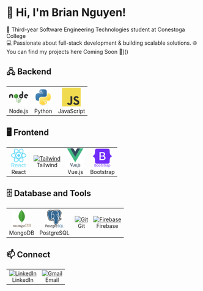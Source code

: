 # 👋 **Hi, I'm Brian Nguyen!**  
🚀 Third-year Software Engineering Technologies student at Conestoga College  
💻 Passionate about full-stack development & building scalable solutions.
🌐 You can find my projects here Coming Soon 🚀]()


## 🖧 **Backend**  
<table>
  <tr>
    <td align="center">
      <a href="https://nodejs.org" target="_blank">
        <img src="https://raw.githubusercontent.com/devicons/devicon/master/icons/nodejs/nodejs-original-wordmark.svg" alt="Node.js" width="50"/>
      </a>
      <br>Node.js
    </td>
    <td align="center">
      <a href="https://www.python.org/" target="_blank">
        <img src="https://raw.githubusercontent.com/devicons/devicon/master/icons/python/python-original.svg" alt="Python" width="50"/>
      </a>
      <br>Python
    </td>
    <td align="center">
      <a href="https://developer.mozilla.org/en-US/docs/Web/JavaScript" target="_blank">
        <img src="https://raw.githubusercontent.com/devicons/devicon/master/icons/javascript/javascript-original.svg" alt="JavaScript" width="50"/>
      </a>
      <br>JavaScript
    </td>
  </tr>
</table>

## 🖥️ **Frontend**  
<table>
  <tr>
    <td align="center">
      <a href="https://reactjs.org/" target="_blank">
        <img src="https://raw.githubusercontent.com/devicons/devicon/master/icons/react/react-original-wordmark.svg" alt="React" width="50"/>
      </a>
      <br>React
    </td>
    <td align="center">
      <a href="https://tailwindcss.com/" target="_blank">
        <img src="https://www.vectorlogo.zone/logos/tailwindcss/tailwindcss-icon.svg" alt="Tailwind" width="50"/>
      </a>
      <br>Tailwind
    </td>
    <td align="center">
      <a href="https://vuejs.org/" target="_blank">
        <img src="https://raw.githubusercontent.com/devicons/devicon/master/icons/vuejs/vuejs-original-wordmark.svg" alt="Vue.js" width="50"/>
      </a>
      <br>Vue.js
    </td>
    <td align="center">
      <a href="https://getbootstrap.com" target="_blank">
        <img src="https://raw.githubusercontent.com/devicons/devicon/master/icons/bootstrap/bootstrap-plain-wordmark.svg" alt="Bootstrap" width="50"/>
      </a>
      <br>Bootstrap
    </td>
  </tr>
</table>

## 🗄️ **Database and Tools**  
<table>
  <tr>
    <td align="center">
      <a href="https://www.mongodb.com/" target="_blank">
        <img src="https://raw.githubusercontent.com/devicons/devicon/master/icons/mongodb/mongodb-original-wordmark.svg" alt="MongoDB" width="50"/>
      </a>
      <br>MongoDB
    </td>
    <td align="center">
      <a href="https://www.postgresql.org" target="_blank">
        <img src="https://raw.githubusercontent.com/devicons/devicon/master/icons/postgresql/postgresql-original-wordmark.svg" alt="PostgreSQL" width="50"/>
      </a>
      <br>PostgreSQL
    </td>
    <td align="center">
      <a href="https://git-scm.com/" target="_blank">
        <img src="https://www.vectorlogo.zone/logos/git-scm/git-scm-icon.svg" alt="Git" width="50"/>
      </a>
      <br>Git
    </td>
    <td align="center">
      <a href="https://firebase.google.com/" target="_blank">
        <img src="https://www.vectorlogo.zone/logos/firebase/firebase-icon.svg" alt="Firebase" width="50"/>
      </a>
      <br>Firebase
    </td>
  </tr>
</table>

## 📫 **Connect**  
<table>
  <tr>
    <td align="center">
      <a href="https://linkedin.com/in/brian-pnguyen" target="_blank">
        <img src="https://raw.githubusercontent.com/rahuldkjain/github-profile-readme-generator/master/src/images/icons/Social/linked-in-alt.svg" alt="LinkedIn" width="50"/>
      </a>
      <br>LinkedIn
    </td>
    <td align="center">
      <a href="mailto:nguyennbrian123@gmail.com" target="_blank">
        <img src="https://raw.githubusercontent.com/gauravghongde/social-icons/master/SVG/Color/Gmail.svg" alt="Gmail" width="50"/>
      </a>
      <br>Email
    </td>
  </tr>
</table>
